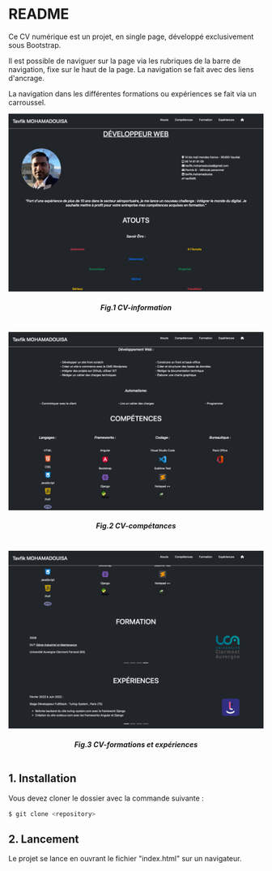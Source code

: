 # README
Ce CV numérique est un projet, en single page, développé exclusivement sous Bootstrap.  

Il est possible de naviguer sur la page via les rubriques de la barre de navigation, fixe sur le haut de la page. La navigation se fait avec des liens d'ancrage.  

La navigation dans les différentes formations ou expériences se fait via un carroussel.

![Screenshot](./img/readme/cv_part1.png)
##### <center> *Fig.1 CV-information* </center> <br>

![Screenshot](./img/readme/cv_part2.png)
##### <center> *Fig.2 CV-compétances* </center> <br>

![Screenshot](./img/readme/cv_part3.png)
##### <center> *Fig.3 CV-formations et expériences* </center>  <br>



## 1. Installation

Vous devez cloner le dossier avec la commande suivante : 

```bash
$ git clone <repository>
```


## 2. Lancement 

Le projet se lance en ouvrant le fichier "index.html" sur un navigateur. 